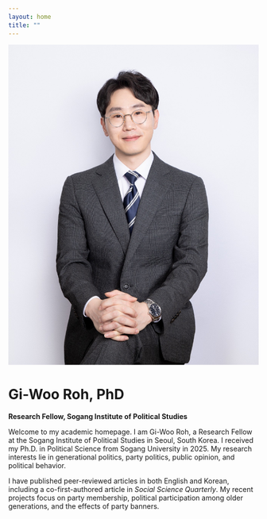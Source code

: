```yaml
---
layout: home
title: ""
---
```


![Profile Picture](/assets/images/profile.jpg)

# Gi-Woo Roh, PhD  
**Research Fellow, Sogang Institute of Political Studies**

Welcome to my academic homepage.
I am Gi-Woo Roh, a Research Fellow at the Sogang Institute of Political Studies in Seoul, South Korea. I received my Ph.D. in Political Science from Sogang University in 2025. My research interests lie in generational politics, party politics, public opinion, and political behavior.

I have published peer-reviewed articles in both English and Korean, including a co-first-authored article in *Social Science Quarterly*. My recent projects focus on party membership, political participation among older generations, and the effects of party banners.


